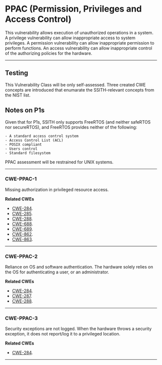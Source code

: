 # PPAC (Permission, Privileges and Access Control) #    

This vulnerability allows execution of unauthorized operations in a system.
A privilege vulnerability can allow inappropriate access to system privileges.
A permission vulnerability can allow inappropriate permission to perform functions.
An access vulnerability can allow inappropriate control of the authorizing policies for the hardware.

------------------

## Testing ## 

This Vulnerability Class will be only self-assessed. Three created CWE concepts are introduced that enumarate the SSITH-relevant concepts from the NIST list.

## Notes on P1s ##

Given that for P1s, SSITH only supports FreeRTOS (and neither safeRTOS nor secureRTOS), and FreeRTOS provides neither of the following:   

    - A standard access control system
    - Access Control List (ACL)
    - POSIX compliant
    - Users control
    - Standard filesystem

PPAC assessment will be restrained for UNIX systems.

------------------

### CWE-PPAC-1 ###

Missing authorization in privileged resource access.

**Related CWEs**
- [CWE-284](https://cwe.mitre.org/data/definitions/284.html).   
- [CWE-285](https://cwe.mitre.org/data/definitions/285.html).   
- [CWE-288](https://cwe.mitre.org/data/definitions/288.html).
- [CWE-688](https://cwe.mitre.org/data/definitions/688.html).   
- [CWE-689](https://cwe.mitre.org/data/definitions/689.html). 
- [CWE-862](https://cwe.mitre.org/data/definitions/862.html).  
- [CWE-863](https://cwe.mitre.org/data/definitions/863.html).  

------------------

### CWE-PPAC-2 ###

Reliance on OS and software authentication. The hardware solely relies on the OS for authenticating a user, or an administrator.

**Related CWEs**
- [CWE-284](https://cwe.mitre.org/data/definitions/284.html).   
- [CWE-287](https://cwe.mitre.org/data/definitions/287.html).   
- [CWE-288](https://cwe.mitre.org/data/definitions/288.html).    

------------------

### CWE-PPAC-3 ###

Security exceptions are not logged. When the hardware throws a security exception, it does not report/log it to a privileged location.

**Related CWEs**
- [CWE-284](https://cwe.mitre.org/data/definitions/284.html).   

------------------
